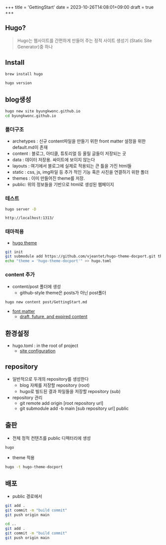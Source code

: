 +++
title = 'GettingStart'
date = 2023-10-26T14:08:01+09:00
draft = true
+++

## Hugo?

>Hugo는 웹사이트를 간편하게 만들어 주는 정적 사이트 생성기 (Static Site Generator)중 하나

## Install

```bash
brew install hugo

hugo version
```

## blog생성
```bash
hugo new site byungkwonc.github.io
cd byungkwonc.github.io
```
### 폴더구조
* archetypes : 신규 content파일을 만들기 위한 front matter 설정을 위한 default.md이 존재
* content : 블로그, 아티클, 튜토리얼 등 올릴 글들이 저장되는 곳
* data : 데이터 저장용. 싸이트에 보이지 않는다
* layouts : 여기에서 블로그에 실제로 적용되는 큰 틀을 가진 html들
* static : css, js, img파일 등 추가 적인 기능 혹은 사진을 연결하기 위한 폴더
* themes : 이미 만들어진 theme를 저장.
* public: 위의 정보들을 기반으로 html로 생성된 웹페이지

### 테스트
```bash
hugo server -D
```
```bash
http://localhost:1313/
```

### 태마적용
* [hugo theme](https://themes.gohugo.io/)
```bash
git init
git submodule add https://github.com/vjeantet/hugo-theme-docport.git themes/hugo-theme-docport
echo "theme = 'hugo-theme-docport'" >> hugo.toml
```

### content 추가
* content/post 폴더에 생성
    - github-style theme은 posts가 아닌 post폴더
```bash
hugo new content post/GettingStart.md
```

* [font matter](https://gohugo.io/content-management/front-matter)
    - [ draft, future, and expired content](https://gohugo.io/getting-started/usage/#draft-future-and-expired-content)

## 환경설정
* hugo.toml : in the root of project
    - [site configuration](https://gohugo.io/getting-started/configuration/)

## repository
* 일반적으로 두개의 repository를 생성한다
    - blog 자체를 저장할 repository (root)
    - hugo로 빌드된 결과 파일들을 저장할 repository (sub)
* repository 관리
    - git remote add origin [root repository url]
    - git submodule add -b main [sub repository url] public

## 출판
* 전체 정적 컨텐츠를 public 디렉터리에 생성
```bash
hugo
```
* theme 적용
```bash
hugo -t hugo-theme-docport
```

## 배포
* public 경로에서
```bash
git add .
git commit -m "build commit"
git push origin main

cd ..
git add .
git commit -m "build commit"
git push origin main
```